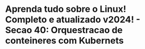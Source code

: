 # Aprenda tudo sobre o Linux! Completo e atualizado v2024! - Secao 40: Orquestracao de conteineres com Kubernets

